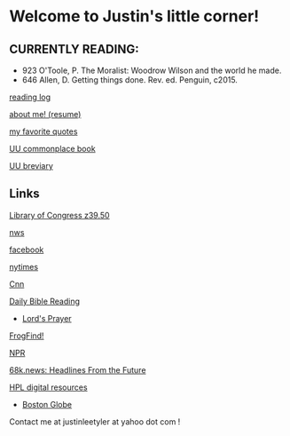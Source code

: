 Welcome to Justin's little corner!
===

CURRENTLY READING:
---
- 923  O'Toole, P.  The Moralist: Woodrow Wilson and the world he made.
- 646  Allen, D.  Getting things done. Rev. ed.  Penguin, c2015.

[reading log](log.md)

[about me! (resume)](resume.md)

[my favorite quotes](quotes.md)

[UU commonplace book](uucommonplacebook.md)

[UU breviary](uubreviary.md)

Links
---
[Library of Congress z39.50](https://www.loc.gov/z3950/)

[nws](https://forecast.weather.gov/MapClick.php?lat=42.7843&lon=-71.0862&unit=0&lg=english&FcstType=text&TextType=1)

[facebook](https://mbasic.facebook.com/)

[nytimes](https://www.nytimes.com/timeswire)

[Cnn](https://lite.cnn.com/en)

[Daily Bible Reading](http://frogfind.com/read.php?a=https://www.biblegateway.com/reading-plans/bcp-daily-office/next?version=MSG)
- [Lord's Prayer](http://frogfind.com/read.php?a=https%3A%2F%2Fwww.biblegateway.com%2Fpassage%2F%3Fsearch%3Dmatthew+6%3A9-14%26version%3DMSG)

[FrogFind!](http://www.frogfind.com/)

[NPR](https://text.npr.org/)

[68k.news: Headlines From the Future](http://68k.news/)

[HPL digital resources](https://haverhillpl.org/digital-resources/)
- [Boston Globe](https://libraries.state.ma.us/login?db=pq_globe&locid=mlin_n_haverpub)


Contact me at justinleetyler at yahoo dot com !
